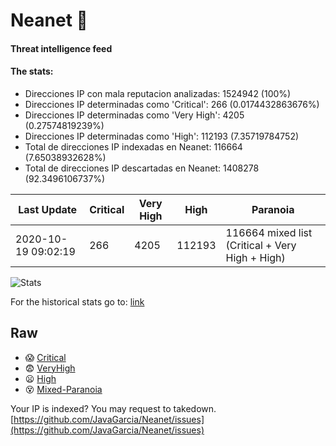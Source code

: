# Neanet :hocho:
#### Threat intelligence feed
#### The stats:

- Direcciones IP con mala reputacion analizadas: 1524942 (100%)
- Direcciones IP determinadas como 'Critical':  266 (0.0174432863676%)
- Direcciones IP determinadas como 'Very High':  4205 (0.27574819239%)
- Direcciones IP determinadas como 'High':  112193 (7.35719784752)
- Total de direcciones IP indexadas en Neanet:  116664 (7.65038932628%)
- Total de direcciones IP descartadas en Neanet:  1408278 (92.3496106737%)

| Last Update | Critical | Very High | High | Paranoia |
| --- | --- | --- | --- | --- |
| 2020-10-19 09:02:19 | 266 | 4205 | 112193 | 116664 mixed list (Critical + Very High + High)|

![Stats](https://docs.google.com/spreadsheets/d/e/2PACX-1vSnaNMIXVabIpDJjufMlzH7poXnshF3mgd8Is1g9ytUEzVsP5my4Trn8f-xkoLLQ38xpL3HtmUexLo6/pubchart?oid=501124687&format=image)

For the historical stats go to: [link](/stats.csv)
## Raw
- :scream: [Critical](https://raw.githubusercontent.com/JavaGarcia/Neanet/master/blacklists/neanet_critical.txt)
- :fearful: [VeryHigh](https://raw.githubusercontent.com/JavaGarcia/Neanet/master/blacklists/neanet_veryHigh.txtt)
- :frowning: [High](https://raw.githubusercontent.com/JavaGarcia/Neanet/master/blacklists/neanet_high.txt)
- :dizzy_face: [Mixed-Paranoia](https://raw.githubusercontent.com/JavaGarcia/Neanet/master/blacklists/neanet_all.txt)


Your IP is indexed? You may request to takedown. [https://github.com/JavaGarcia/Neanet/issues](https://github.com/JavaGarcia/Neanet/issues)












































































































































































































































































































































































































































































































































































































































































































































































































































































































































































































































































































































































































































































































































































































































































































































































